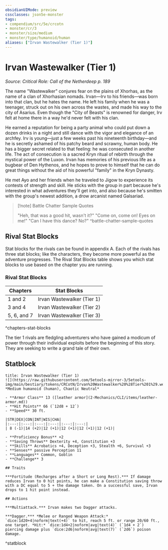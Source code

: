 ```yaml
---
obsidianUIMode: preview
cssclasses: json5e-monster
tags:
- compendium/src/5e/crcotn
- monster/cr/3
- monster/size/medium
- monster/type/humanoid/human
aliases: ["Irvan Wastewalker (Tier 1)"]
---
```

# Irvan Wastewalker (Tier 1)
*Source: Critical Role: Call of the Netherdeep p. 189*  

The name "Wastewalker" conjures fear on the plains of Xhorhas, as the name of a clan of Xhorhasian nomads. Irvan—Irv to his friends—was born into that clan, but he hates the name. He left his family when he was a teenager, struck out on his own across the wastes, and made his way to the city of Asarius. Even though the "City of Beasts" is renowned for danger, Irv felt at home there in a way he'd never felt with his clan.

He earned a reputation for being a party animal who could put down a dozen drinks in a night and still dance with the vigor and elegance of an archfey. Irv is young—just a few weeks past his nineteenth birthday—and he is secretly ashamed of his patchy beard and scrawny, human body. He has a bigger secret related to that feeling: he was consecuted in another life. The act of consecution is a sacred Kryn ritual of rebirth through the mystical power of the Luxon. Irvan has memories of his previous life as a bugbear of Den Hythenos, and he hopes to prove to himself that he can do great things without the aid of his powerful "family" in the Kryn Dynasty.

He met Ayo and her friends when he traveled to Jigow to experience its contests of strength and skill. He sticks with the group in part because he's interested in what adventures they'll get into, and also because he's smitten with the group's newest addition, a drow arcanist named Galsariad.

> [!note] Battle Chatter Sample Quotes
> 
> "Heh, that was a good hit, wasn't it?" "Come on, come on! Eyes on me!" "Can I have this dance? No?"
^battle-chatter-sample-quotes

## Rival Stat Blocks

Stat blocks for the rivals can be found in appendix A. Each of the rivals has three stat blocks; like the characters, they become more powerful as the adventure progresses. The Rival Stat Blocks table shows you which stat blocks to use based on the chapter you are running.

### Rival Stat Blocks

| Chapters | Stat Blocks |
|----------|-------------|
| 1 and 2 | Irvan Wastewalker (Tier 1) |
| 3 and 4 | Irvan Wastewalker (Tier 2) |
| 5, 6, and 7 | Irvan Wastewalker (Tier 3) |
^chapters-stat-blocks

The tier 1 rivals are fledgling adventurers who have gained a modicum of power through their individual exploits before the beginning of this story. They are seeking to write a grand tale of their own.

## Statblock

```ad-statblock
title: Irvan Wastewalker (Tier 1)
![](https://raw.githubusercontent.com/5etools-mirror-3/5etools-img/main/bestiary/tokens/CRCotN/Irvan%20Wastewalker%20%28Tier%201%29.webp#token)
*Medium humanoid (human), Chaotic Neutral*

- **Armor Class** 13 ([leather armor](2-Mechanics/CLI/items/leather-armor.md))
- **Hit Points** 66 (`12d8 + 12`)
- **Speed** 30 ft.

|STR|DEX|CON|INT|WIS|CHA|
|:---:|:---:|:---:|:---:|:---:|:---:|
| 8 (-1)|14 (+2)|12 (+1)|12 (+1)|12 (+1)|12 (+1)|

- **Proficiency Bonus** +2
- **Saving Throws** Dexterity +4, Constitution +3
- **Skills** Acrobatics +4, Deception +3, Stealth +6, Survival +3
- **Senses** passive Perception 11
- **Languages** Common, Goblin
- **Challenge** 3

## Traits

***Fortitude (Recharges after a Short or Long Rest).*** If damage reduces Irvan to 0 hit points, he can make a Constitution saving throw with a DC equal to 5 + the damage taken. On a successful save, Irvan drops to 1 hit point instead.

## Actions

***Multiattack.*** Irvan makes two Dagger attacks.

***Dagger.*** *Melee or Ranged Weapon Attack:* `dice:1d20+4|noform|text(+4)` to hit, reach 5 ft. or range 20/60 ft., one target. *Hit:* `dice:1d4+2|noform|avg|text(4)` (`1d4 + 2`) piercing damage plus `dice:2d6|noform|avg|text(7)` (`2d6`) poison damage.
```
^statblock